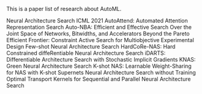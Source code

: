 This is a paper list of research about AutoML.

Neural Architecture Search
ICML 2021
AutoAttend: Automated Attention Representation Search
Auto-NBA: Efficient and Effective Search Over the Joint Space of Networks, Bitwidths, and Accelerators
Beyond the Pareto Efficient Frontier: Constraint Active Search for Multiobjective Experimental Design
Few-shot Neural Architecture Search
HardCoRe-NAS: Hard Constrained diffeRentiable Neural Architecture Search
iDARTS: Differentiable Architecture Search with Stochastic Implicit Gradients
KNAS: Green Neural Architecture Search
K-shot NAS: Learnable Weight-Sharing for NAS with K-shot Supernets
Neural Architecture Search without Training
Optimal Transport Kernels for Sequential and Parallel Neural Architecture Search
